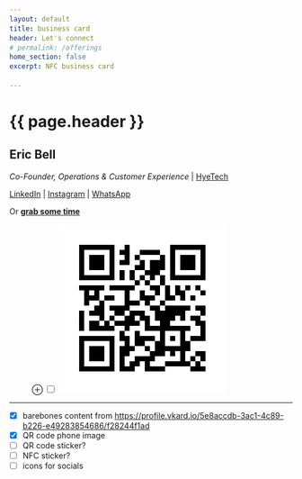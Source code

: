 ```yaml
---
layout: default
title: business card
header: Let's connect
# permalink: /offerings
home_section: false
excerpt: NFC business card

---
```


# {{ page.header }}

<!--
<figure class="">
	<label for="mn-avatar" class="margin-toggle">⊕</label>
	<input type="checkbox" id="mn-avatar" class="margin-toggle">
	<span class="marginnote"></span>
	<img src="/assets/images/eric_chops.png" alt="Eric Bell" style="border-radius: 50%; size: 50%;">
</figure>
-->

## Eric Bell

<p><em>Co-Founder, Operations & Customer Experience</em> | <span class="notes"><a href="https://hyetech.io">HyeTech</a></span></p>

<span class="notes">[LinkedIn](https://www.linkedin.com/in/ericthebell/) | [Instagram](https://www.instagram.com/ericthebell/) | [WhatsApp](https://wa.me/qr/BVRE4VJO7TACK1)</span>

Or **[grab some time](https://cal.com/ericthebell/office-hours)**

<figure class="">
	<label for="mn-qr" class="margin-toggle">⊕</label>
	<input type="checkbox" id="mn-qr" class="margin-toggle">
	<span class="marginnote"></span>
	<img src="/assets/images/card-QR.png" alt="QR code">
</figure>

---

- [x] barebones content from https://profile.vkard.io/5e8accdb-3ac1-4c89-b226-e49283854686/f28244f1ad
- [x] QR code phone image
- [ ] QR code sticker?
- [ ] NFC sticker?
- [ ] icons for socials